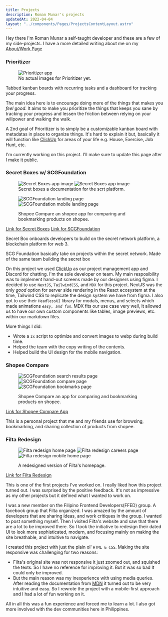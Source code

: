 ```yaml
---
title: Projects
description: Roman Munar's projects
updatedAt: 2022-04-04
layout: "../components/Pages/ProjectsContentLayout.astro"
---
```


Hey there I'm Roman Munar a self-taught developer and these are a few of my side-projects. I have a more detailed writing about me on my [About/Work Page](/work)

### Prioritizer

<figure>
    <img src="/images/dist/project_prioritizer.webp" alt="Prioritizer app" />
    <figcaption>No actual images for Prioritizer yet.</figcaption>
</figure>

<p class="lead">Tabbed kanban boards with recurring tasks and a dashboard for tracking your progress.</p>

The main idea here is to encourage doing more of the things that makes you _feel good_. It aims to make you prioritize the things that keeps you sane by tracking your progress and lessen the friction between relying on your willpower and walking the walk.

A 2nd goal of Prioritizer is to simply be a customizable kanban board with metadatas in place to organize things. It's hard to explain it but, basically it will function like [ClickUp](https://clickup.com) for areas of your life e.g. House, Exercise, Job Hunt, etc.

I'm currently working on this project. I'll make sure to update this page after I make it public.

### Secret Boxes w/ SCGFoundation

<figure>
    <div class="h-[400px] gap-4 overflow-auto scrollable">
        <img src="/images/dist/project_secret-boxes-1.webp" alt="Secret Boxes app image" />
        <img src="/images/dist/project_secret-boxes-2.webp" alt="Secret Boxes app image" />
    </div>
    <figcaption>Secret boxes a documentation for the scrt platform.</figcaption>
</figure>

<figure>
<div class="h-[400px] gap-4 overflow-auto scrollable">

![SCGFoundation landing page](/images/dist/project_scg-foundation-1.webp)
![SCGFoundation mobile landing page](/images/dist/project_scg-foundation-2.webp)

</div><figcaption>Shopee Compare an shopee app for comparing and bookmarking products on shopee.</figcaption>
</figure>

[Link for Secret Boxes](http://secret-boxes.vercel.app/)
[Link for SCGFoundation](https://scg-foundation.vercel.app/)

<p class="lead">Secret Box onboards developers to build on the secret network platform, a blockchain platform for web 3.</p>
<p class="lead">SCG Foundation basically take on projects within the secret network. Made of the same team building the secret box</p>

On this project we used [ClickUp](https://clickup.com) as our project management app and Discord for chatting. I'm the sole developer on team. My main resposibility was to implement hand-out screens made by our designers using figma. I decided to use `NextJS`, `TailwindCSS`, and `MDX` for this project. NextJS was the only _good_ option for server side rendering in the React ecosystem at the time, Tailwind CSS to replicate the design system we have from figma. I also got to use their `HeadlessUI` library for modals, menus, and selects which made animations _`easy, and fun`_. MDX fits our use case very well, It allowed us to have our own custom components like tables, image previews, etc. within our markdown files.

More things I did:

- Wrote a `zx` script to optimize and convert images to webp during build time.
- Helped the team with the copy writing of the contents.
- Helped build the UI design for the mobile navigation.

### Shopee Compare

<figure>
<div class="h-[400px] gap-4 overflow-auto scrollable">

![SCGFoundation search results page](/images/dist/project_shopee-compare-1.webp)
![SCGFoundation compare page](/images/dist/project_shopee-compare-2.webp)
![SCGFoundation bookmarks page](/images/dist/project_shopee-compare-3.webp)

</div><figcaption>Shopee Compare an app for comparing and bookmarking products on shopee.</figcaption>
</figure>

[Link for Shopee Compare App](https://shopeeonsteroids.vercel.app/)

This is a personal project that me and my friends use for browsing, bookmarking, and sharing collection of products from shopee.

### Filta Redesign

<figure>
<div class="h-[400px] gap-4 overflow-auto scrollable">

![Filta redesign home page](/images/dist/project_filta-redesign-1.webp)
![Filta redesign careers page](/images/dist/project_filta-redesign-2.webp)
![Filta redesign mobile home page](/images/dist/project_filta-redesign-3.webp)

</div><figcaption>A redesigned version of Filta's homepage.</figcaption>
</figure>

[Link for Filta Redesign](https://filta-redesign.netlify.app/)

<p class="lead">This is one of the first projects I've worked on. I really liked how this project turned out. I was surprised by the positive feedback. It's not as impressive as my other projects but it defined what I wanted to work on.</p>

I was a new member on the Filipino Frontend Developers(FFED) group. A facebook group that Filta organized. I was amazed by the amount of developers that are sharing ideas, and work critiques in the group. I wanted to post something myself. Then I visited Filta's website and saw that there are a lot to be improved there. So I took the initiative to redesign their dated UI to look more sophisticated, modern, and focusing mainly on making the site breathable, and intuitive to navigate.

I created this project with just the plain ol' `HTML & CSS`. Making the site responsive was challenging for two reasons:

- Filta's original site was not responsive it just zoomed out, and squished the texts. So I have no reference for improving it. But it was so bad It could only be improved.
- But the main reason was my inexperience with using media queries. After reading the documentation from [MDN](https://developer.mozilla.org/) it turned out to be very intuitive and easy. So I rewrote the project with a mobile-first approach and I had a lot of fun working on it.

All in all this was a fun experience and forced me to learn a lot. I also got more involved with the dev communities here in Philippines.
